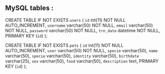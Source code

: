 ## MySQL tables :


CREATE TABLE IF NOT EXISTS `users` (
 `id` int(11) NOT NULL AUTO_INCREMENT,
 `username` varchar(50) NOT NULL,
 `email` varchar(50) NOT NULL,
 `password` varchar(50) NOT NULL,
 `trn_date` datetime NOT NULL,
 PRIMARY KEY (`id`)
 );

 CREATE TABLE IF NOT EXISTS `pets` (
 `id` int(11) NOT NULL AUTO_INCREMENT,
 `user` varchar(50) NOT NULL,
 `specie` varchar(50),
 `name` varchar(50),
 `specie` varchar(50),
 `identity` varchar(50),
 `birthdate` varchar(25),
 `sex`  varchar(50),
 `food` varchar(50),
 `description` text,
 PRIMARY KEY (`id`)
 );
